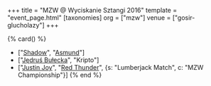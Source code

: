 +++
title = "MZW @ Wyciskanie Sztangi 2016"
template = "event_page.html"
[taxonomies]
org = ["mzw"]
venue = ["gosir-glucholazy"]
+++

{% card() %}
- ["[Shadow](@/w/shadow.md)", "[Asmund](@/w/asmund.md)"]
- ["[Jędruś Bułecka](@/w/jedrus-bulecka.md)", "Kripto"]
- ["[Justin Joy](@/w/justin-joy.md)", "[Red Thunder](@/w/red-thunder.md)", {s: "Lumberjack
      Match", c: "MZW Championship"}]
{% end %}

